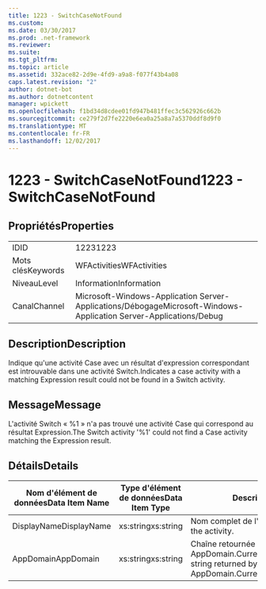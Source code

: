 ```yaml
---
title: 1223 - SwitchCaseNotFound
ms.custom: 
ms.date: 03/30/2017
ms.prod: .net-framework
ms.reviewer: 
ms.suite: 
ms.tgt_pltfrm: 
ms.topic: article
ms.assetid: 332ace82-2d9e-4fd9-a9a8-f077f43b4a08
caps.latest.revision: "2"
author: dotnet-bot
ms.author: dotnetcontent
manager: wpickett
ms.openlocfilehash: f1bd34d8cdee01fd947b481ffec3c562926c662b
ms.sourcegitcommit: ce279f2d7fe2220e6ea0a25a8a7a5370ddf8d9f0
ms.translationtype: MT
ms.contentlocale: fr-FR
ms.lasthandoff: 12/02/2017
---
```

# <a name="1223---switchcasenotfound"></a><span data-ttu-id="03730-102">1223 - SwitchCaseNotFound</span><span class="sxs-lookup"><span data-stu-id="03730-102">1223 - SwitchCaseNotFound</span></span>
## <a name="properties"></a><span data-ttu-id="03730-103">Propriétés</span><span class="sxs-lookup"><span data-stu-id="03730-103">Properties</span></span>  
  
|||  
|-|-|  
|<span data-ttu-id="03730-104">ID</span><span class="sxs-lookup"><span data-stu-id="03730-104">ID</span></span>|<span data-ttu-id="03730-105">1223</span><span class="sxs-lookup"><span data-stu-id="03730-105">1223</span></span>|  
|<span data-ttu-id="03730-106">Mots clés</span><span class="sxs-lookup"><span data-stu-id="03730-106">Keywords</span></span>|<span data-ttu-id="03730-107">WFActivities</span><span class="sxs-lookup"><span data-stu-id="03730-107">WFActivities</span></span>|  
|<span data-ttu-id="03730-108">Niveau</span><span class="sxs-lookup"><span data-stu-id="03730-108">Level</span></span>|<span data-ttu-id="03730-109">Information</span><span class="sxs-lookup"><span data-stu-id="03730-109">Information</span></span>|  
|<span data-ttu-id="03730-110">Canal</span><span class="sxs-lookup"><span data-stu-id="03730-110">Channel</span></span>|<span data-ttu-id="03730-111">Microsoft-Windows-Application Server-Applications/Débogage</span><span class="sxs-lookup"><span data-stu-id="03730-111">Microsoft-Windows-Application Server-Applications/Debug</span></span>|  
  
## <a name="description"></a><span data-ttu-id="03730-112">Description</span><span class="sxs-lookup"><span data-stu-id="03730-112">Description</span></span>  
 <span data-ttu-id="03730-113">Indique qu'une activité Case avec un résultat d'expression correspondant est introuvable dans une activité Switch.</span><span class="sxs-lookup"><span data-stu-id="03730-113">Indicates a case activity with a matching Expression result could not be found in a Switch activity.</span></span>  
  
## <a name="message"></a><span data-ttu-id="03730-114">Message</span><span class="sxs-lookup"><span data-stu-id="03730-114">Message</span></span>  
 <span data-ttu-id="03730-115">L'activité Switch « %1 » n'a pas trouvé une activité Case qui correspond au résultat Expression.</span><span class="sxs-lookup"><span data-stu-id="03730-115">The Switch activity '%1' could not find a Case activity matching the Expression result.</span></span>  
  
## <a name="details"></a><span data-ttu-id="03730-116">Détails</span><span class="sxs-lookup"><span data-stu-id="03730-116">Details</span></span>  
  
|<span data-ttu-id="03730-117">Nom d'élément de données</span><span class="sxs-lookup"><span data-stu-id="03730-117">Data Item Name</span></span>|<span data-ttu-id="03730-118">Type d'élément de données</span><span class="sxs-lookup"><span data-stu-id="03730-118">Data Item Type</span></span>|<span data-ttu-id="03730-119">Description</span><span class="sxs-lookup"><span data-stu-id="03730-119">Description</span></span>|  
|--------------------|--------------------|-----------------|  
|<span data-ttu-id="03730-120">DisplayName</span><span class="sxs-lookup"><span data-stu-id="03730-120">DisplayName</span></span>|<span data-ttu-id="03730-121">xs:string</span><span class="sxs-lookup"><span data-stu-id="03730-121">xs:string</span></span>|<span data-ttu-id="03730-122">Nom complet de l'activité.</span><span class="sxs-lookup"><span data-stu-id="03730-122">The display name of the activity.</span></span>|  
|<span data-ttu-id="03730-123">AppDomain</span><span class="sxs-lookup"><span data-stu-id="03730-123">AppDomain</span></span>|<span data-ttu-id="03730-124">xs:string</span><span class="sxs-lookup"><span data-stu-id="03730-124">xs:string</span></span>|<span data-ttu-id="03730-125">Chaîne retournée par AppDomain.CurrentDomain.FriendlyName.</span><span class="sxs-lookup"><span data-stu-id="03730-125">The string returned by AppDomain.CurrentDomain.FriendlyName.</span></span>|
